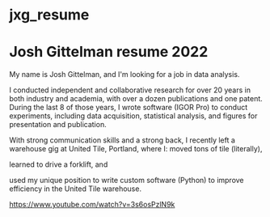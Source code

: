 # jxg_resume
# Josh Gittelman resume 2022
My name is Josh Gittelman, and I'm looking for a job in data analysis.

I conducted independent and collaborative research for over 20 years in both industry and academia, with over a dozen publications and one patent. During the last 8 of those years, I wrote software (IGOR Pro) to conduct experiments, including data acquisition, statistical analysis, and figures for presentation and publication. 

With strong communication skills and a strong back, I recently left a warehouse gig at United Tile, Portland, where I: 
moved tons of tile (literally), 

learned to drive a forklift, and 

used my unique position to write custom software (Python) to improve efficiency in the United Tile warehouse.

https://www.youtube.com/watch?v=3s6osPzlN9k

